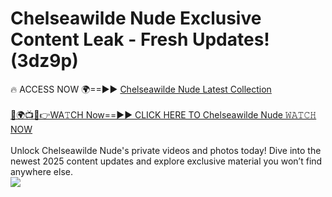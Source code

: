 # Chelseawilde Nude Exclusive Content Leak - Fresh Updates! (3dz9p)

🔥 ACCESS NOW 🌍==►► <a href="https://tinyurl.com/yc657z5k" rel="nofollow">Chelseawilde Nude Latest Collection</a>
<br><br>
[🔴🌍📺📱👉WA𝚃CH Now==►► CLICK HERE TO Chelseawilde Nude 𝚆𝙰𝚃𝙲𝙷 NOW](https://tinyurl.com/yc657z5k)
<br><br>
Unlock Chelseawilde Nude's private videos and photos today! Dive into the newest 2025 content updates and explore exclusive material you won’t find anywhere else.
<br>
<a href="https://tinyurl.com/yc657z5k" rel="nofollow" data-target="animated-image.originalLink"><img src="https://camo.githubusercontent.com/8a4f000d20f83aca3bf7ec5f350d767afa0574a8a352519fd8cfa583a6f93a33/68747470733a2f2f692e696d6775722e636f6d2f644a486b345a712e676966" data-canonical-src="https://i.imgur.com/dJHk4Zq.gif" style="max-width: 100%; display: inline-block;" data-target="animated-image.originalImage"></a>
<br>
